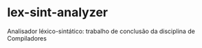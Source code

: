 # lex-sint-analyzer
Analisador léxico-sintático: trabalho de conclusão da disciplina de Compiladores
